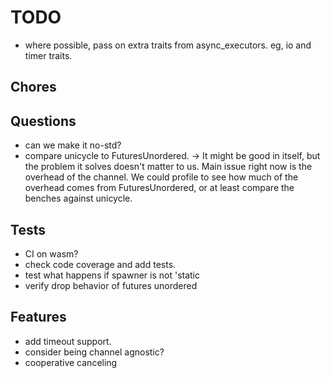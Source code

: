 # TODO
- where possible, pass on extra traits from async_executors. eg, io and timer traits.

## Chores


## Questions

- can we make it no-std?
- compare unicycle to FuturesUnordered. -> It might be good in itself, but the problem it solves doesn't matter to us. Main issue right now is the overhead of the channel. We could profile to see how much of the overhead comes from FuturesUnordered, or at least compare the benches against unicycle.

## Tests

- CI on wasm?
- check code coverage and add tests.
- test what happens if spawner is not 'static
- verify drop behavior of futures unordered

## Features

- add timeout support.
- consider being channel agnostic?
- cooperative canceling


